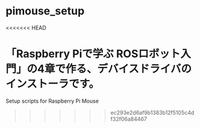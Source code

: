 # pimouse_setup
<<<<<<< HEAD

「Raspberry Piで学ぶ ROSロボット入門」の4章で作る、デバイスドライバのインストーラです。
=======
Setup scripts for Raspberry Pi Mouse
>>>>>>> ec293e2d6af9b1383b12f5105c4df32f06a84467
